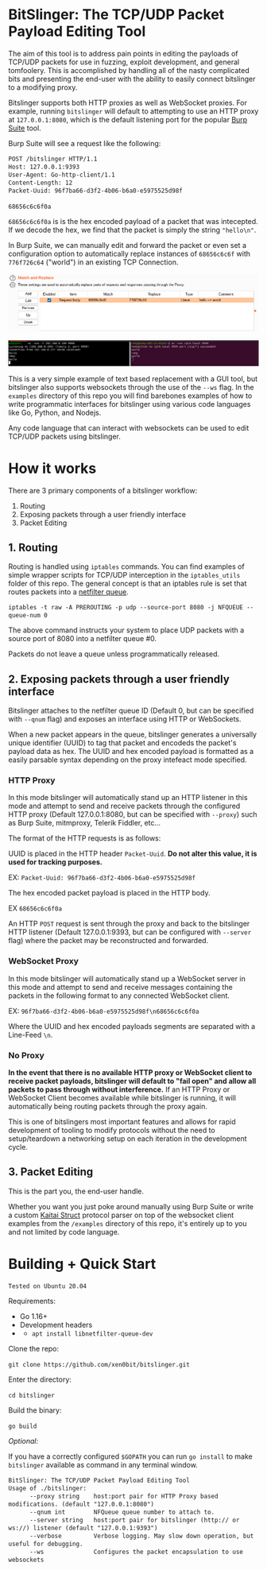 # BitSlinger: The TCP/UDP Packet Payload Editing Tool

The aim of this tool is to address pain points in editing the payloads of TCP/UDP packets for use in fuzzing, exploit development, and general tomfoolery. This is accomplished by handling all of the nasty complicated bits and presenting the end-user with the ability to easily connect bitslinger to a modifying proxy.

Bitslinger supports both HTTP proxies as well as WebSocket proxies. For example, running `bitslinger` will default to attempting to use an HTTP proxy at `127.0.0.1:8080`, which is the default listening port for the popular [Burp Suite](https://portswigger.net/burp/communitydownload) tool.

Burp Suite will see a request like the following:
```
POST /bitslinger HTTP/1.1
Host: 127.0.0.1:9393
User-Agent: Go-http-client/1.1
Content-Length: 12
Packet-Uuid: 96f7ba66-d3f2-4b06-b6a0-e5975525d98f

68656c6c6f0a
```

`68656c6c6f0a` is is the hex encoded payload of a packet that was intecepted. If we decode the hex, we find that the packet is simply the string `"hello\n"`.

In Burp Suite, we can manually edit and forward the packet or even set a configuration option to automatically replace instances of `68656c6c6f` with `776f726c64` ("world") in an existing TCP Connection.

![bs](images/burpsuite.png)

![nc](images/nc_example.png)

This is a very simple example of text based replacement with a GUI tool, but bitslinger also supports websockets through the use of the `--ws` flag. In the `examples` directory of this repo you will find barebones examples of how to write programmatic interfaces for bitslinger using various code languages like Go, Python, and Nodejs.

Any code language that can interact with websockets can be used to edit TCP/UDP packets using bitslinger.

# How it works

There are 3 primary components of a bitslinger workflow:

1. Routing
2. Exposing packets through a user friendly interface
3. Packet Editing

## 1. Routing

Routing is handled using `iptables` commands. You can find examples of simple wrapper scripts for TCP/UDP interception in the `iptables_utils` folder of this repo. The general concept is that an iptables rule is set that routes packets into a [netfilter queue](https://netfilter.org/projects/libnetfilter_queue/).
```
iptables -t raw -A PREROUTING -p udp --source-port 8080 -j NFQUEUE --queue-num 0
```

The above command instructs your system to place UDP packets with a source port of 8080 into a netfilter queue #0.

Packets do not leave a queue unless programmatically released.

## 2. Exposing packets through a user friendly interface

Bitslinger attaches to the netfilter queue ID (Default 0, but can be specified with `--qnum` flag) and exposes an interface using HTTP or WebSockets.

When a new packet appears in the queue, bitslinger generates a universally unique identifier (UUID) to tag that packet and encodeds the packet's payload data as hex. The UUID and hex encoded payload is formatted as a easily parsable syntax depending on the proxy intefeact mode specified.

### HTTP Proxy

In this mode bitslinger will automatically stand up an HTTP listener in this mode and attempt to send and receive packets through the configured HTTP proxy (Default 127.0.0.1:8080, but can be specified with `--proxy`) such as Burp Suite, mitmproxy, Telerik Fiddler, etc...

The format of the HTTP requests is as follows:

UUID is placed in the HTTP header `Packet-Uuid`. **Do not alter this value, it is used for tracking purposes.**

EX: `Packet-Uuid: 96f7ba66-d3f2-4b06-b6a0-e5975525d98f`

The hex encoded packet payload is placed in the HTTP body.

EX `68656c6c6f0a`

An HTTP `POST` request is sent through the proxy and back to the bitslinger HTTP listener (Default 127.0.0.1:9393, but can be configured with `--server` flag) where the packet may be reconstructed and forwarded.

### WebSocket Proxy

In this mode bitslinger will automatically stand up a WebSocket server in this mode and attempt to send and receive messages containing the packets in the following format to any connected 
WebSocket client.

EX: `96f7ba66-d3f2-4b06-b6a0-e5975525d98f\n68656c6c6f0a`

Where the UUID and hex encoded payloads segments are separated with a Line-Feed `\n`.

### No Proxy

**In the event that there is no available HTTP proxy or WebSocket client to receive packet payloads, bitslinger will default to "fail open" and allow all packets to pass through without interference.** If an HTTP Proxy or WebSocket Client becomes available while bitslinger is running, it will automatically being routing packets through the proxy again.

This is one of bitslingers most important features and allows for rapid development of tooling to modify protocols without the need to setup/teardown a networking setup on each iteration in the development cycle.

## 3. Packet Editing

This is the part you, the end-user handle.

Whether you want you just poke around manually using Burp Suite or write a custom [Kaitai Struct](https://kaitai.io/) protocol parser on top of the websocket client examples from the `/examples` directory of this repo, it's entirely up to you and not limited by code language.

# Building + Quick Start

    Tested on Ubuntu 20.04

Requirements:
* Go 1.16+
* Development headers
* * `apt install libnetfilter-queue-dev`


Clone the repo:

`git clone https://github.com/xen0bit/bitslinger.git`

Enter the directory:

`cd bitslinger`

Build the binary:

`go build`

*Optional:*

If you have a correctly configured `$GOPATH` you can run `go install` to make `bitslinger` available as command in any terminal window.

```
BitSlinger: The TCP/UDP Packet Payload Editing Tool
Usage of ./bitslinger:
      --proxy string    host:port pair for HTTP Proxy based modifications. (default "127.0.0.1:8080")
      --qnum int        NFQueue queue number to attach to.
      --server string   host:port pair for bitslinger (http:// or ws://) listener (default "127.0.0.1:9393")
      --verbose         Verbose logging. May slow down operation, but useful for debugging.
      --ws              Configures the packet encapsulation to use websockets
```